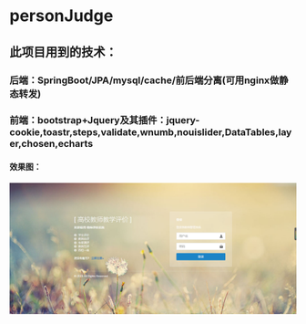 # personJudge
## 此项目用到的技术：
### 后端：SpringBoot/JPA/mysql/cache/前后端分离(可用nginx做静态转发)
### 前端：bootstrap+Jquery及其插件：jquery-cookie,toastr,steps,validate,wnumb,nouislider,DataTables,layer,chosen,echarts

#### 效果图：
![login](https://github.com/ycl-true/imgTemp/blob/master/login.png)
